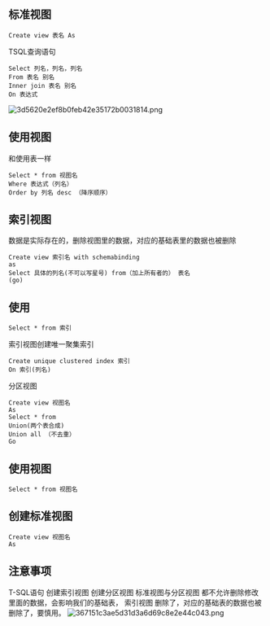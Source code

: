 ## 标准视图
```
Create view 表名 As
```
TSQL查询语句
```
Select 列名，列名，列名
From 表名 别名
Inner join 表名 别名
On 表达式
``` 
![3d5620e2ef8b0feb42e35172b0031814.png](../_resources/3d5620e2ef8b0feb42e35172b0031814.png)

## 使用视图 
和使用表一样
```
Select * from 视图名
Where 表达式（列名）
Order by 列名 desc （降序顺序）
```
	
## 索引视图
数据是实际存在的，删除视图里的数据，对应的基础表里的数据也被删除

```
Create view 索引名 with schemabinding
as 
Select 具体的列名(不可以写星号) from（加上所有者的） 表名
(go)
```

## 使用
```
Select * from 索引
```

索引视图创建唯一聚集索引
```
Create unique clustered index 索引
On 索引(列名)
```

分区视图
```
Create view 视图名
As 
Select * from 
Union(两个表合成)
Union all （不去重）
Go
```

## 使用视图
```
Select * from 视图名
```

## 创建标准视图
```
Create view 视图名
As
``` 
## 注意事项
T-SQL语句
创建索引视图
创建分区视图
标准视图与分区视图 都不允许删除修改里面的数据，会影响我们的基础表，
索引视图 删除了，对应的基础表的数据也被删除了，要慎用。
![367151c3ae5d31d3a6d69c8e2e44c043.png](../_resources/367151c3ae5d31d3a6d69c8e2e44c043.png)
